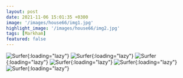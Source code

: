 ```yaml
---
layout: post
date: 2021-11-06 15:01:35 +0300
image: '/images/house66/img1.jpg'
highlight_image: '/images/house66/img2.jpg'
tags: [Markham]
featured: false
---
```


![Surfer]({{site.baseurl}}/images/house66/img3.jpg){:loading="lazy"}
![Surfer]({{site.baseurl}}/images/house66/img4.jpg){:loading="lazy"}
![Surfer]({{site.baseurl}}/images/house66/img5.jpg){:loading="lazy"}
![Surfer]({{site.baseurl}}/images/house66/img6.jpg){:loading="lazy"}
![Surfer]({{site.baseurl}}/images/house66/img7.jpg){:loading="lazy"}
![Surfer]({{site.baseurl}}/images/house66/img8.jpg){:loading="lazy"} 